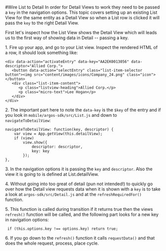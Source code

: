 #Wire List to Detail
In order for Detail Views to work they need to be passed a `key` in the navigation options. This topic covers setting up an existing List View for the same entity as a Detail View so when a List row is clicked it will pass the `key` to the right Detail View.

First let's inspect how the List View shows the Detail View which will leads us to the first way of showing data in Detail -- passing a key.

1\. Fire up your app, and go to your List view. Inspect the rendered HTML of a row, it should look something like:

    <div data-action="activateEntry" data-key="AA2EK0013056" data-descriptor="Allied Corp.">
       <button data-action="selectEntry" class="list-item-selector button"><img src="content/images/icons/Company_24.png" class="icon"></button>
       <div class="list-item-content">
          <p class="listview-heading">Allied Corp.</p>
          <p class="micro-text">Lee Hogan</p>
       </div>
    </div>

2\. The important part here to note the `data-key` is the `$key` of the entry and if you look in `mobile/argos-sdk/src/List.js` and down to `navigateToDetailView`:

    navigateToDetailView: function(key, descriptor) {
        var view = App.getView(this.detailView);
        if (view)
            view.show({
                descriptor: descriptor,
                key: key
            });
    },

3\. In the navigation options it is passing the `key` and `descriptor`. Also the view it is going to is defined at List.detailView. 

4\. Without going into too great of detail (pun not intended!) to quickly go over how the Detail view requests data when it is shown with a `key` is to take a look at `argos-sdk/src/Detail.js` and at the `refreshRequiredFor()` function.

5\. This function is called during transition if it returns true then the views `refresh()` function will be called, and the following part looks for a new key in navigation options:

     if (this.options.key !== options.key) return true;

6\. If you go down to the `refresh()` function it calls `requestData()` and that does the whole request, process, place cycle.
